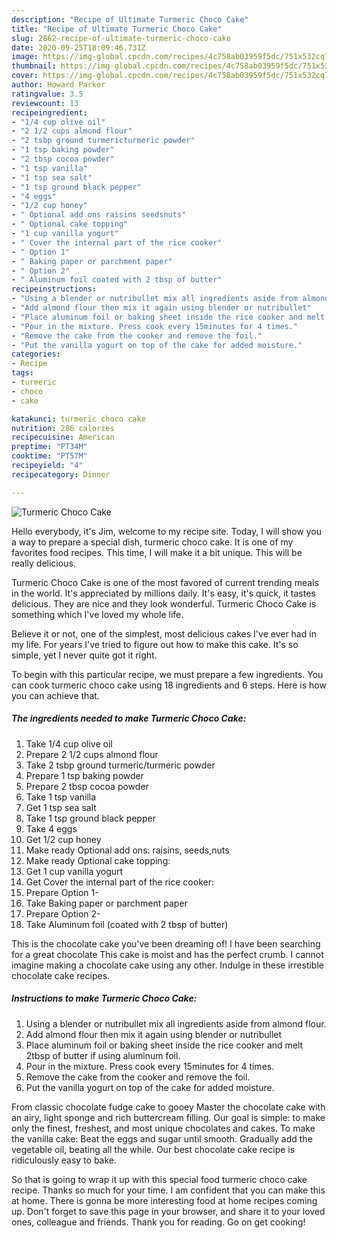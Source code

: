 ```yaml
---
description: "Recipe of Ultimate Turmeric Choco Cake"
title: "Recipe of Ultimate Turmeric Choco Cake"
slug: 2862-recipe-of-ultimate-turmeric-choco-cake
date: 2020-09-25T18:09:46.731Z
image: https://img-global.cpcdn.com/recipes/4c758ab03959f5dc/751x532cq70/turmeric-choco-cake-recipe-main-photo.jpg
thumbnail: https://img-global.cpcdn.com/recipes/4c758ab03959f5dc/751x532cq70/turmeric-choco-cake-recipe-main-photo.jpg
cover: https://img-global.cpcdn.com/recipes/4c758ab03959f5dc/751x532cq70/turmeric-choco-cake-recipe-main-photo.jpg
author: Howard Parker
ratingvalue: 3.5
reviewcount: 13
recipeingredient:
- "1/4 cup olive oil"
- "2 1/2 cups almond flour"
- "2 tsbp ground turmericturmeric powder"
- "1 tsp baking powder"
- "2 tbsp cocoa powder"
- "1 tsp vanilla"
- "1 tsp sea salt"
- "1 tsp ground black pepper"
- "4 eggs"
- "1/2 cup honey"
- " Optional add ons raisins seedsnuts"
- " Optional cake topping"
- "1 cup vanilla yogurt"
- " Cover the internal part of the rice cooker"
- " Option 1"
- " Baking paper or parchment paper"
- " Option 2"
- " Aluminum foil coated with 2 tbsp of butter"
recipeinstructions:
- "Using a blender or nutribullet mix all ingredients aside from almond flour."
- "Add almond flour then mix it again using blender or nutribullet"
- "Place aluminum foil or baking sheet inside the rice cooker and melt 2tbsp of butter if using aluminum foil."
- "Pour in the mixture. Press cook every 15minutes for 4 times."
- "Remove the cake from the cooker and remove the foil."
- "Put the vanilla yogurt on top of the cake for added moisture."
categories:
- Recipe
tags:
- turmeric
- choco
- cake

katakunci: turmeric choco cake 
nutrition: 286 calories
recipecuisine: American
preptime: "PT34M"
cooktime: "PT57M"
recipeyield: "4"
recipecategory: Dinner

---
```



![Turmeric Choco Cake](https://img-global.cpcdn.com/recipes/4c758ab03959f5dc/751x532cq70/turmeric-choco-cake-recipe-main-photo.jpg)

Hello everybody, it's Jim, welcome to my recipe site. Today, I will show you a way to prepare a special dish, turmeric choco cake. It is one of my favorites food recipes. This time, I will make it a bit unique. This will be really delicious.

Turmeric Choco Cake is one of the most favored of current trending meals in the world. It's appreciated by millions daily. It's easy, it's quick, it tastes delicious. They are nice and they look wonderful. Turmeric Choco Cake is something which I've loved my whole life.

Believe it or not, one of the simplest, most delicious cakes I&#39;ve ever had in my life. For years I&#39;ve tried to figure out how to make this cake. It&#39;s so simple, yet I never quite got it right.


To begin with this particular recipe, we must prepare a few ingredients. You can cook turmeric choco cake using 18 ingredients and 6 steps. Here is how you can achieve that.

<!--inarticleads1-->

##### The ingredients needed to make Turmeric Choco Cake:

1. Take 1/4 cup olive oil
1. Prepare 2 1/2 cups almond flour
1. Take 2 tsbp ground turmeric/turmeric powder
1. Prepare 1 tsp baking powder
1. Prepare 2 tbsp cocoa powder
1. Take 1 tsp vanilla
1. Get 1 tsp sea salt
1. Take 1 tsp ground black pepper
1. Take 4 eggs
1. Get 1/2 cup honey
1. Make ready  Optional add ons: raisins, seeds,nuts
1. Make ready  Optional cake topping:
1. Get 1 cup vanilla yogurt
1. Get  Cover the internal part of the rice cooker:
1. Prepare  Option 1-
1. Take  Baking paper or parchment paper
1. Prepare  Option 2-
1. Take  Aluminum foil (coated with 2 tbsp of butter)


This is the chocolate cake you&#39;ve been dreaming of! I have been searching for a great chocolate This cake is moist and has the perfect crumb. I cannot imagine making a chocolate cake using any other. Indulge in these irrestible chocolate cake recipes. 

<!--inarticleads2-->

##### Instructions to make Turmeric Choco Cake:

1. Using a blender or nutribullet mix all ingredients aside from almond flour.
1. Add almond flour then mix it again using blender or nutribullet
1. Place aluminum foil or baking sheet inside the rice cooker and melt 2tbsp of butter if using aluminum foil.
1. Pour in the mixture. Press cook every 15minutes for 4 times.
1. Remove the cake from the cooker and remove the foil.
1. Put the vanilla yogurt on top of the cake for added moisture.


From classic chocolate fudge cake to gooey Master the chocolate cake with an airy, light sponge and rich buttercream filling. Our goal is simple: to make only the finest, freshest, and most unique chocolates and cakes. To make the vanilla cake: Beat the eggs and sugar until smooth. Gradually add the vegetable oil, beating all the while. Our best chocolate cake recipe is ridiculously easy to bake. 

So that is going to wrap it up with this special food turmeric choco cake recipe. Thanks so much for your time. I am confident that you can make this at home. There is gonna be more interesting food at home recipes coming up. Don't forget to save this page in your browser, and share it to your loved ones, colleague and friends. Thank you for reading. Go on get cooking!
